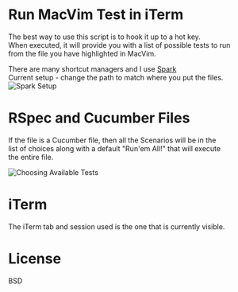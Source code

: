 # Run MacVim Test in iTerm #

The best way to use this script is to hook it up to a hot key.  
When executed, it will provide you with a list of possible tests to run  
from the file you have highlighted in MacVim.  

There are many shortcut managers and I use [Spark](http://www.macupdate.com/app/mac/14352/spark)  
Current setup - change the path to match where you put the files.  
![Spark Setup](http://allancraig.net/personal/spark_setup.png "Spark Setup")

# RSpec and Cucumber Files
If the file is a Cucumber file, then all the Scenarios will be in the  
list of choices along with a default "Run'em All!" that will execute  
the entire file.  
  
![Choosing Available Tests](http://allancraig.net/personal/choose_from_tests.png)

# iTerm
The iTerm tab and session used is the one that is currently visible.

# License #

BSD